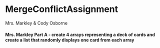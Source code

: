 # MergeConflictAssignment
Mrs. Markley & Cody Osborne


<h4>Mrs. Markley Part A - create 4 arrays representing a deck of cards and create a list that randomly displays one card from each array</h4>
